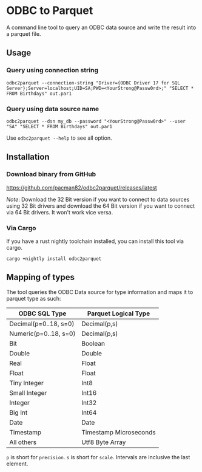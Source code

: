 # ODBC to Parquet

A command line tool to query an ODBC data source and write the result into a parquet file.

## Usage

### Query using connection string

```shell
odbc2parquet --connection-string "Driver={ODBC Driver 17 for SQL Server};Server=localhost;UID=SA;PWD=<YourStrong@Passw0rd>;" "SELECT * FROM Birthdays" out.par1
```

### Query using data source name

```shell
odbc2parquet --dsn my_db --password "<YourStrong@Passw0rd>" --user "SA" "SELECT * FROM Birthdays" out.par1
```

Use `odbc2parquet --help` to see all option.

## Installation

### Download binary from GitHub

<https://github.com/pacman82/odbc2parquet/releases/latest>

*Note*: Download the 32 Bit version if you want to connect to data sources using 32 Bit drivers and download the 64 Bit version if you want to connect via 64 Bit drivers. It won't work vice versa.

### Via Cargo

If you have a rust nightly toolchain installed, you can install this tool via cargo.

```shell script
cargo +nightly install odbc2parquet
```

## Mapping of types

The tool queries the ODBC Data source for type information and maps it to parquet type as such:

| ODBC SQL Type         | Parquet Logical Type   |
|-----------------------|------------------------|
| Decimal(p=0..18, s=0) | Decimal(p,s)           |
| Numeric(p=0..18, s=0) | Decimal(p,s)           |
| Bit                   | Boolean                |
| Double                | Double                 |
| Real                  | Float                  |
| Float                 | Float                  |
| Tiny Integer          | Int8                   |
| Small Integer         | Int16                  |
| Integer               | Int32                  |
| Big Int               | Int64                  |
| Date                  | Date                   |
| Timestamp             | Timestamp Microseconds |
| All others            | Utf8 Byte Array        |

`p` is short for `precision`. `s` is short for `scale`. Intervals are inclusive the last element.
